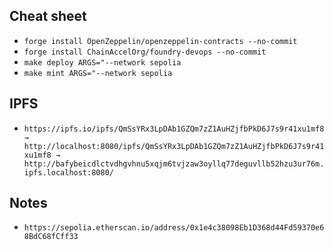 ## Cheat sheet
* `forge install OpenZeppelin/openzeppelin-contracts --no-commit`
* `forge install ChainAccelOrg/foundry-devops --no-commit`
* `make deploy ARGS="--network sepolia`
* `make mint ARGS="--network sepolia`

## IPFS

* `https://ipfs.io/ipfs/QmSsYRx3LpDAb1GZQm7zZ1AuHZjfbPkD6J7s9r41xu1mf8 → http://localhost:8080/ipfs/QmSsYRx3LpDAb1GZQm7zZ1AuHZjfbPkD6J7s9r41xu1mf8 → http://bafybeicdlctvdhgvhnu5xqjm6tvjzaw3oyllq77deguvllb52hzu3ur76m.ipfs.localhost:8080/`

## Notes

* `https://sepolia.etherscan.io/address/0x1e4c38098Eb1D368d44Fd59370e68BdC68fCff33`
